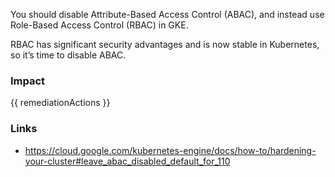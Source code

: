 
You should disable Attribute-Based Access Control (ABAC), and instead use Role-Based Access Control (RBAC) in GKE.

RBAC has significant security advantages and is now stable in Kubernetes, so it’s time to disable ABAC.


### Impact
<!-- Add Impact here -->

<!-- DO NOT CHANGE -->
{{ remediationActions }}

### Links
- https://cloud.google.com/kubernetes-engine/docs/how-to/hardening-your-cluster#leave_abac_disabled_default_for_110


